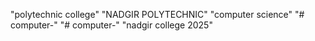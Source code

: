 "polytechnic college"
"NADGIR POLYTECHNIC"
"computer science"
"# computer-" 
"# computer-" 
"nadgir college 2025"
